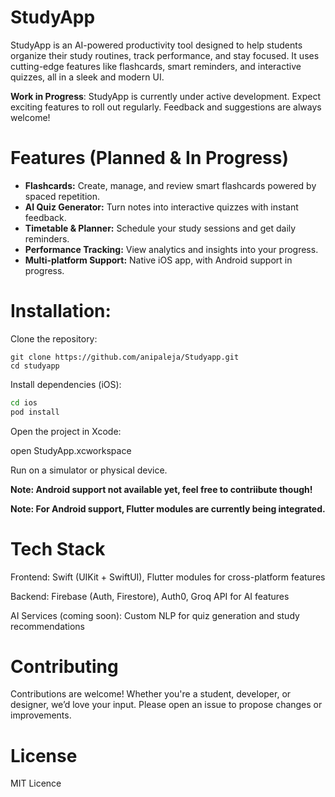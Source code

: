 # StudyApp

StudyApp is an AI-powered productivity tool designed to help students organize their study routines, track performance, and stay focused. It uses cutting-edge features like flashcards, smart reminders, and interactive quizzes, all in a sleek and modern UI.

**Work in Progress**: StudyApp is currently under active development. Expect exciting features to roll out regularly. Feedback and suggestions are always welcome!

# Features (Planned & In Progress)

- **Flashcards:** Create, manage, and review smart flashcards powered by spaced repetition.
- **AI Quiz Generator:** Turn notes into interactive quizzes with instant feedback.
- **Timetable & Planner:** Schedule your study sessions and get daily reminders.
- **Performance Tracking:** View analytics and insights into your progress.
- **Multi-platform Support:** Native iOS app, with Android support in progress.

# Installation:

Clone the repository:

    git clone https://github.com/anipaleja/Studyapp.git
    cd studyapp

Install dependencies (iOS):
```bash
cd ios
pod install
```
Open the project in Xcode:
  
open StudyApp.xcworkspace

Run on a simulator or physical device.

**Note: Android support not available yet, feel free to contriibute though!**

**Note: For Android support, Flutter modules are currently being integrated.**

# Tech Stack

Frontend: Swift (UIKit + SwiftUI), Flutter modules for cross-platform features

Backend: Firebase (Auth, Firestore), Auth0, Groq API for AI features

AI Services (coming soon): Custom NLP for quiz generation and study recommendations

# Contributing

Contributions are welcome! Whether you're a student, developer, or designer, we’d love your input. Please open an issue to propose changes or improvements.

# License

MIT Licence

